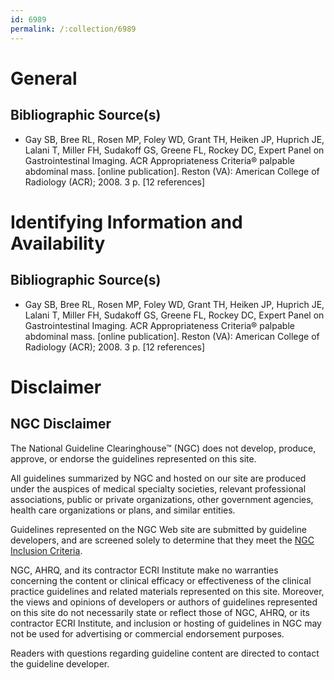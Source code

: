 ```yaml
---
id: 6989
permalink: /:collection/6989
---
```


# General

## Bibliographic Source(s)

- Gay SB, Bree RL, Rosen MP, Foley WD, Grant TH, Heiken JP, Huprich JE, Lalani T, Miller FH, Sudakoff GS, Greene FL, Rockey DC, Expert Panel on Gastrointestinal Imaging. ACR Appropriateness Criteria® palpable abdominal mass. [online publication]. Reston (VA): American College of Radiology (ACR); 2008. 3 p. [12 references]

# Identifying Information and Availability

## Bibliographic Source(s)

- Gay SB, Bree RL, Rosen MP, Foley WD, Grant TH, Heiken JP, Huprich JE, Lalani T, Miller FH, Sudakoff GS, Greene FL, Rockey DC, Expert Panel on Gastrointestinal Imaging. ACR Appropriateness Criteria® palpable abdominal mass. [online publication]. Reston (VA): American College of Radiology (ACR); 2008. 3 p. [12 references]

# Disclaimer

## NGC Disclaimer

The National Guideline Clearinghouse™ (NGC) does not develop, produce, approve, or endorse the guidelines represented on this site.

All guidelines summarized by NGC and hosted on our site are produced under the auspices of medical specialty societies, relevant professional associations, public or private organizations, other government agencies, health care organizations or plans, and similar entities.

Guidelines represented on the NGC Web site are submitted by guideline developers, and are screened solely to determine that they meet the [NGC Inclusion Criteria](/help-and-about/summaries/inclusion-criteria).

NGC, AHRQ, and its contractor ECRI Institute make no warranties concerning the content or clinical efficacy or effectiveness of the clinical practice guidelines and related materials represented on this site. Moreover, the views and opinions of developers or authors of guidelines represented on this site do not necessarily state or reflect those of NGC, AHRQ, or its contractor ECRI Institute, and inclusion or hosting of guidelines in NGC may not be used for advertising or commercial endorsement purposes.

Readers with questions regarding guideline content are directed to contact the guideline developer.

